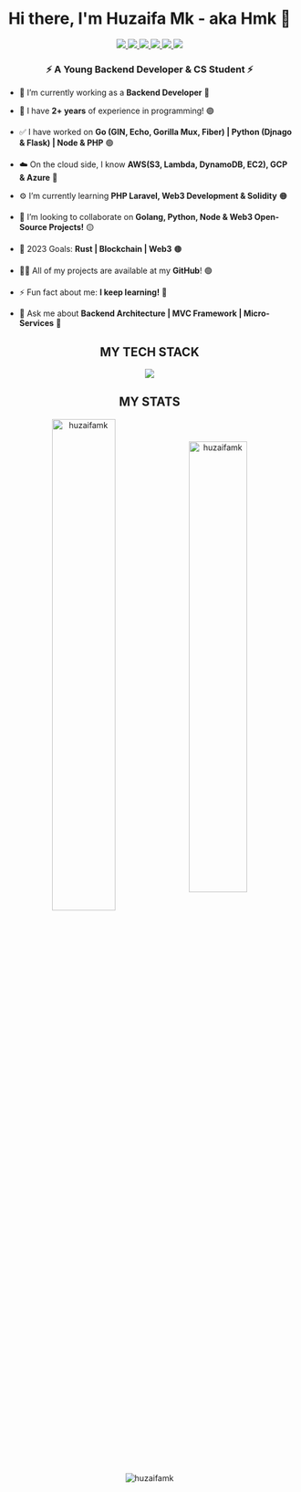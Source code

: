 <h1 align="center">Hi there, I'm Huzaifa Mk - aka Hmk 🔰</h1>

<div align="center">
  <a href="https://upwork.com/freelancers/huzaifamk">
    <img src="https://img.shields.io/badge/-UpWork-blueviolet?style=for-the-badge&logo=upwork" />
  </a>
  <a href="https://fiverr.com/huzaifa_mk">
    <img src="https://img.shields.io/badge/-Fiverr-red?style=for-the-badge&logo=fiverr" />
  </a>
  <a href="https://linkedin.com/in/huzaifamk">
    <img src="https://img.shields.io/badge/-linkedin-brightgreen?style=for-the-badge&logo=linkedin" />
  </a>
  <a href="https://facebook.com/HuzaifaMkXe">
    <img src="https://img.shields.io/badge/-facebook-ff69b4?style=for-the-badge&logo=facebook" />
  </a>
  <a href="https://www.instagram.com/invites/contact/?i=1s0c75iqqwj90&utm_content=1ymibvc">
    <img src="https://img.shields.io/badge/-insta-blue?style=for-the-badge&logo=instagram" />
  </a>
  <a href="https://stackoverflow.com/users/15244379/hmk">
    <img src="https://img.shields.io/badge/-stackoverflow-yellow?style=for-the-badge&logo=stackoverflow" />
  </a>
</div>

<h3 align="center">⚡ A Young Backend Developer & CS Student ⚡</h3>

- 🔭 I’m currently working as a **Backend Developer** 🔴

- 💠 I have **2+ years** of experience in programming! 🟣

- ✅ I have worked on **Go (GIN, Echo, Gorilla Mux, Fiber) | Python (Djnago & Flask) | Node & PHP** 🟢

- ☁️ On the cloud side, I know **AWS(S3, Lambda, DynamoDB, EC2), GCP & Azure** 🔵

- ⚙️ I’m currently learning **PHP Laravel, Web3 Development & Solidity** 🟠

- 👯 I’m looking to collaborate on **Golang, Python, Node & Web3 Open-Source Projects!** 🟡

- 🎯 2023 Goals: **Rust | Blockchain | Web3** 🟤

- 👨‍💻 All of my projects are available at my **GitHub**! 🟢

- ⚡ Fun fact about me: **I keep learning!** 🔴

- 💬 Ask me about **Backend Architecture | MVC Framework | Micro-Services** 🔵

<h2 align="center">MY TECH STACK</h2>
<p align="center"> <a href="https://skillicons.dev">
<img src="https://skillicons.dev/icons?i=go,py,django,flask,nodejs,express,solidity,fastapi,elixir,cpp,html,css,js,mongodb,mysql,postgres,sqlite,redis,aws,dynamodb,gcp,azure,graphql,heroku,jenkins,nginx,bots,git,gitlab,githubactions,kubernetes,docker,vim&perline=12" />
</a> </p>

<h2 align="center">MY STATS</h2>
<p align="center"><img align="center" width="47%" src="https://streak-stats.demolab.com?user=huzaifamk&theme=radical" alt="huzaifamk" />
<img align="center" width="45%" src="https://github-readme-stats.vercel.app/api?username=huzaifamk&count_private=true&theme=aura&show_icons=true&locale=en" alt="huzaifamk" /></p>
<p align="center"><img align="center" src="https://github-readme-stats.vercel.app/api/top-langs/?username=huzaifamk&theme=chartreuse-dark&langs_count=10&layout=compact" alt="huzaifamk" /></p>

[upwork]: https://upwork.com/freelancers/huzaifamk
[instagram]: https://www.instagram.com/invites/contact/?i=1s0c75iqqwj90&utm_content=1ymibvc
[linkedin]: https://linkedin.com/in/huzaifamk
[fiverr]: https://fiverr.com/huzaifa_mk
[stackoverflow]: https://stackoverflow.com/users/15244379/hmk
[facebook]: https://facebook.com/HuzaifaMkXe
